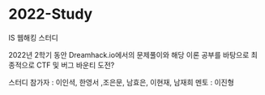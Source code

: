 # 2022-Study
IS 웹해킹 스터디 

2022년 2학기 동안 Dreamhack.io에서의 문제풀이와 해당 이론 공부를 바탕으로 최종적으로 CTF 및 버그 바운티 도전?

스터디 참가자 : 이인셕, 한영서 ,조은문, 남효은, 이현재, 남재희 
멘토 : 이진형
